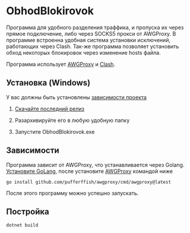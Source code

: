 # ObhodBlokirovok
Программа для удобного разделения траффика, и пропуска их через прямое подключение, либо через SOCKS5 прокси от AWGProxy. В программе встроенна удобная система установки исключений, работающих через Clash. Так-же программа позволяет установить обход некоторых блокировок через изменение hosts файла.

Программа использует [AWGProxy](https://github.com/dima424658/awgproxy) и [Clash](https://github.com/clashdownload/Clash_for_Windows).
## Установка (Windows)
У вас должны быть установлены [зависимости проекта](https://github.com/G0Shark/ObhodBlokirovok#зависимости)

1. [Скачайте последний релиз](https://github.com/G0Shark/ObhodBlokirovok/releases/latest)

2. Разархивируйте его в любую удобную папку

3. Запустите ObhodBlokirovok.exe

## Зависимости
Программа зависит от AWGProxy, что устанавливается через Golang. [Установите GoLang](https://go.dev/dl/), после установите [AWGProxy](https://github.com/dima424658/awgproxy) командой ниже

```go install github.com/pufferffish/awgproxy/cmd/awgproxy@latest```

После этого программу можно успешно запускать.

## Постройка
```dotnet build```
